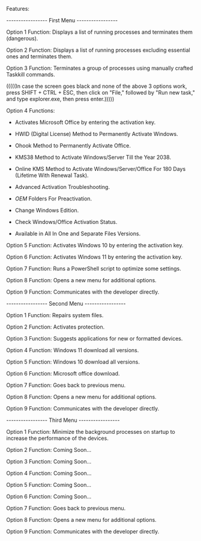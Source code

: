 Features:


----------------- First Menu -----------------

Option 1
Function: Displays a list of running processes and terminates them (dangerous).

Option 2
Function: Displays a list of running processes excluding essential ones and terminates them.

Option 3
Function: Terminates a group of processes using manually crafted Taskkill commands.

(((((In case the screen goes black and none of the above 3 options work, press SHIFT + CTRL + ESC, then click on "File," followed by "Run new task," and type explorer.exe, then press enter.)))))

Option 4
Functions: 

- Activates Microsoft Office by entering the activation key.

- HWID (Digital License) Method to Permanently Activate Windows.

- Ohook Method to Permanently Activate Office.

- KMS38 Method to Activate Windows/Server Till the Year 2038.

- Online KMS Method to Activate Windows/Server/Office For 180 Days (Lifetime With Renewal Task).

- Advanced Activation Troubleshooting.

- $OEM$ Folders For Preactivation.

- Change Windows Edition.

- Check Windows/Office Activation Status.

- Available in All In One and Separate Files Versions.

Option 5
Function: Activates Windows 10 by entering the activation key.

Option 6
Function: Activates Windows 11 by entering the activation key.

Option 7
Function: Runs a PowerShell script to optimize some settings.

Option 8
Function: Opens a new menu for additional options.

Option 9
Function: Communicates with the developer directly.



----------------- Second Menu -----------------



Option 1
Function: Repairs system files.

Option 2
Function: Activates protection.

Option 3
Function: Suggests applications for new or formatted devices.

Option 4
Function: Windows 11 download all versions.

Option 5
Function: Windows 10 download all versions.

Option 6
Function: Microsoft office download.

Option 7
Function: Goes back to previous menu.

Option 8
Function: Opens a new menu for additional options.

Option 9
Function: Communicates with the developer directly.



----------------- Third Menu -----------------


Option 1
Function: Minimize the background processes on startup to increase the performance of the devices.

Option 2
Function: Coming Soon...

Option 3
Function: Coming Soon...

Option 4
Function: Coming Soon...

Option 5
Function: Coming Soon...

Option 6
Function: Coming Soon...

Option 7
Function: Goes back to previous menu.

Option 8
Function: Opens a new menu for additional options.

Option 9
Function: Communicates with the developer directly.
